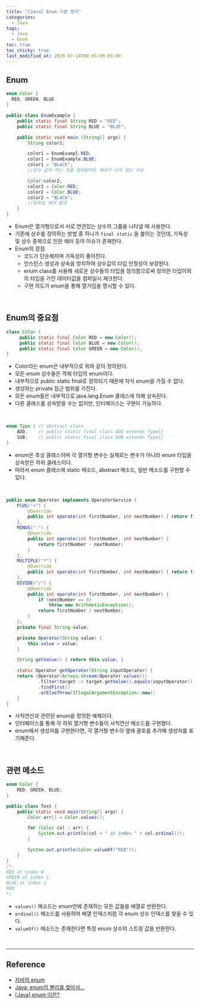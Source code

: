 ```yaml
---
title: "[Java] Enum 기본 정리"
categories:
  - Java
tags:
  - Java
  - Enum
toc: true
toc_sticky: true
last_modified_at: 2020-07-14T08:05:00-05:00
---
```


## Enum

```java
enum Color {
  RED, GREEN, BLUE
}

public class EnumExample {
    public static final String RED = "RED";
    public static final String BLUE = "BLUE";

    public static void main (String[] args) {
        String color1;

        color1 = EnumExampl.RED;
        color1 = EnumExample.BLUE;
        color1 = "BLACK";
        //상수 값이 아닌 것을 할당받아도 에러가 나지 않는 이슈        

        Color color2;
        color2 = Color.RED;
        color2 = Color.BLUE;
        color2 = "BLACK";
        //컴파일 에러 발생         
    }     
}
```

* Enum은 열거형으로서 서로 연관있는 상수의 그룹을 나타낼 때 사용한다.
* 기존에 상수를 정의하는 방법 중 하나가 ``final static`` 을 붙이는 것인데, 가독성 및 상수 중복으로 인한 에러 등의 이슈가 존재한다.
* Enum의 장점
  * 코드가 단순해지며 가독성이 좋아진다.
  * 인스턴스 생성과 상속을 방지하여 상수값의 타입 안정성이 보장된다.
  * enum class를 사용해 새로운 상수들의 타입을 정의함으로써 정의한 타입이외의 타입을 가진 데이터값을 컴파일시 체크한다.
  * 구현 의도가 enum을 통해 열거임을 명시할 수 있다.

<br>

## Enum의 중요점

```java
class Color {
     public static final Color RED = new Color();
     public static final Color BLUE = new Color();
     public static final Color GREEN = new Color();
}
```

* Color라는 enum은 내부적으로 위와 같이 정의된다.
* 모든 enum 상수들은 객체 타입의 enum이다.
* 내부적으로 public static final로 정의되기 때문에 자식 enum을 가질 수 없다.
* 생성자는 private 접근 범위를 가진다.
* 모든 enum들은 내부적으로 java.lang.Enum 클래스에 의해 상속된다.
* 다른 클래스를 상속받을 수는 없지만, 인터페이스는 구현이 가능하다.

<br>

```java
enum Type { // abstract class
    ADD,    // public static final class ADD extends Type{}
    SUB;    // public static final class SUB extends Type{}
}
```

* enum은 추상 클래스이며 각 열거형 변수는 실제로는 변수가 아니라 enum 타입을 상속받은 하위 클래스이다.
* 따라서 enum 클래스에 static 메소드, abstract 메소드, 일반 메소드를 구현할 수 있다.

<br>

```java
public enum Operator implements OperatorService {
    PlUS("+") {
        @Override
        public int operate(int firstNumber, int nextNumber) { return firstNumber + nextNumber; }
    },
    MINUS("-") {
        @Override
        public int operate(int firstNumber, int nextNumber) {
            return firstNumber - nextNumber;
        }
    },
    MULTIPLE("*") {
        @Override
        public int operate(int firstNumber, int nextNumber) { return firstNumber * nextNumber; }
    },
    DIVIDE("/") {
        @Override
        public int operate(int firstNumber, int nextNumber) {
            if (nextNumber == 0)
                throw new ArithmeticException();
            return firstNumber / nextNumber;
        }
    };
    private final String value;

    private Operator(String value) {
        this.value = value;
    }

    String getValue() { return this.value; }

    static Operator getOperator(String inputOperator) {
    return (Operator)Arrays.stream(Operator.values())
            .filter(target -> target.getValue().equals(inputOperator))
            .findFirst()
            .orElseThrow(IllegalArgumentException::new);
    }
}
```

* 사칙연산과 관련된 enum을 정의한 예제이다.
* 인터페이스를 통해 각 하위 열거형 변수들이 사칙연산 메소드를 구현했다.
* enum에서 생성자를 구현한다면, 각 열거형 변수의 옆에 괄호를 추가해 생성자를 표기해준다.

<br>

## 관련 메소드

```java
enum Color {
    RED, GREEN, BLUE;
}

public class Test {
    public static void main(String[] args) {
        Color arr[] = Color.values();

        for (Color col : arr) {
            System.out.println(col + " at index " + col.ordinal());
        }

        System.out.println(Color.valueOf("RED"));
    }
}
/*
RED at index 0
GREEN at index 1
BLUE at index 2
RED
*/
```

* ``values()`` 메소드는 enum안에 존재하는 모든 값들을 배열로 반환한다.
* ``ordinal()`` 메소드를 사용하여 배열 인덱스처럼 각 enum 상수 인덱스를 찾을 수 있다.
* ``valueOf()`` 메소드는 존재한다면 특정 enum 상수의 스트링 값을 반환한다.

<br>

---

## Reference

*	[자바의 enum](https://velog.io/@pop8682/Enum-27k067ns4a)
* [Java: enum의 뿌리를 찾아서...](http://www.nextree.co.kr/p11686/)
* [[Java] enum 이란?](https://limkydev.tistory.com/50)
